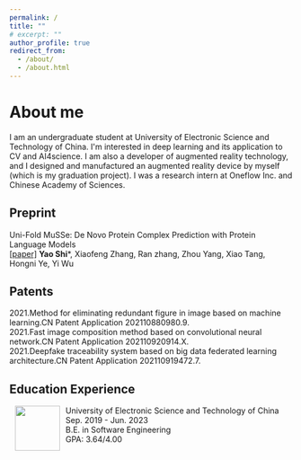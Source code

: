 ```yaml
---
permalink: /
title: ""
# excerpt: ""
author_profile: true
redirect_from: 
  - /about/
  - /about.html
---
```

# About me

I am an undergraduate student at University of Electronic Science and Technology of China. I'm interested in deep learning and its application to CV and AI4science. I am also a developer of augmented reality technology, and I designed and manufactured an augmented reality device by myself (which is my graduation project). I was a research intern at Oneflow Inc. and Chinese Academy of Sciences.

## Preprint
Uni-Fold MuSSe: De Novo Protein Complex Prediction with Protein Language Models <br>
[\[paper\]](https://doi.org/10.48550/arXiv.2307.03162)
**Yao Shi**\*, Xiaofeng Zhang, Ran zhang, Zhou Yang, Xiao Tang, Hongni Ye, Yi Wu

## Patents
2021.Method for eliminating redundant figure in image based on machine learning.CN Patent Application 202110880980.9. <br>
2021.Fast image composition method based on convolutional neural network.CN Patent Application 202110920914.X. <br>
2021.Deepfake traceability system based on big data federated learning architecture.CN Patent Application 202110919472.7. <br>

## Education Experience

<dl><dt><img align="left" width="80" height="80" hspace="10" src="uestc.jpg" /></dt><dt> University of Electronic Science and Technology of China</dt>
<dd>Sep. 2019 - Jun. 2023</dd>
<dd>B.E. in Software Engineering</dd>
<dd>GPA: 3.64/4.00 </dd></dl>

